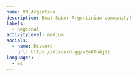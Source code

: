 ```yaml
---
name: VR Argentina
description: Beat Saber Argentinian community!
labels:
  - Regional
activityLevel: medium
socials:
  - name: Discord
    url: https://discord.gg/vEmATnAj5z
languages:
  - es
---
```

